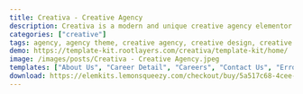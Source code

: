```yaml
---
title: Creativa - Creative Agency
description: Creativa is a modern and unique creative agency elementor template kit. Build for a website agency, studio, business, or any other related services website. Built in pastel colors, will make your site stand out. This template is packed with 10 different pages for your website. This kit is optimized for the free Hello Elementor theme but works with most themes that use elementor.
categories: ["creative"]
tags: agency, agency theme, creative agency, creative design, creative studio, design, design agency, Elementor Pro, global agency, minimal, pastel, pastel color, portfolio, studio
demo: https://template-kit.rootlayers.com/creativa/template-kit/home/
image: /images/posts/Creativa - Creative Agency.jpeg
templates: ["About Us", "Career Detail", "Careers", "Contact Us", "Error 404", "Footer", "Global", "Header", "Home", "Services", "Team", "Work Detail", "Works"]
download: https://elemkits.lemonsqueezy.com/checkout/buy/5a517c68-4cee-476c-8ade-e1b16ef269d8
---
```

